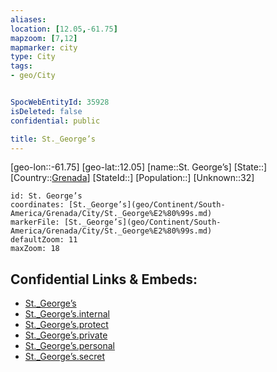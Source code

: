 ```yaml
---
aliases: 
location: [12.05,-61.75]
mapzoom: [7,12] 
mapmarker: city 
type: City
tags:
- geo/City


SpocWebEntityId: 35928
isDeleted: false
confidential: public

title: St._George’s
---
```

[geo-lon::-61.75]
[geo-lat::12.05]
[name::St. George’s]
[State::]
[Country::[Grenada](geo/Continent/South-America/Grenada.md)]
[StateId::]
[Population::]
[Unknown::32]


```leaflet
id: St. George’s
coordinates: [St._George’s](geo/Continent/South-America/Grenada/City/St._George%E2%80%99s.md)
markerFile: [St._George’s](geo/Continent/South-America/Grenada/City/St._George%E2%80%99s.md)
defaultZoom: 11 
maxZoom: 18
```


## Confidential Links & Embeds: 
- [St._George’s](../../../../../../_public/geo/Continent/South-America/Grenada/City/St._George%E2%80%99s.md) 
- [St._George’s.internal](../../../../../../_internal/geo/Continent/South-America/Grenada/City/St._George%E2%80%99s.internal.md) 
- [St._George’s.protect](../../../../../../_protect/geo/Continent/South-America/Grenada/City/St._George%E2%80%99s.protect.md) 
- [St._George’s.private](../../../../../../_private/geo/Continent/South-America/Grenada/City/St._George%E2%80%99s.private.md) 
- [St._George’s.personal](../../../../../../_personal/geo/Continent/South-America/Grenada/City/St._George%E2%80%99s.personal.md) 
- [St._George’s.secret](../../../../../../_secret/geo/Continent/South-America/Grenada/City/St._George%E2%80%99s.secret.md) 
